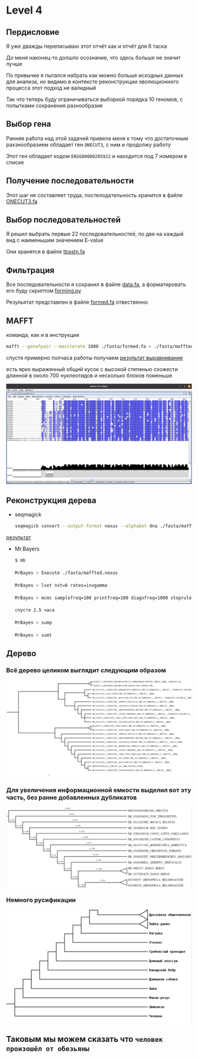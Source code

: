 # Level 4

## Пердисловие
Я уже дважды переписываю этот отчёт как и отчёт для 6 таска

До меня наконец-то долшло осознание, что здесь больше не значит лучше

По привычке я пытался набрать как можно больше исходных данных для анализа, но видимо в контексте реконструкции эволюционного процесса этот подход не валидный

Так что теперь буду ограничиваться выборкой порядка 10 геномов, с попытками сохранения разнообразия

## Выбор гена
Ранняя работа над этой задачей привела меня к тому что достаточным рахзнообразием обладает ген ```ONECUT3```, с ним и продолжу работу

Этот ген обладает кодом ```ENSG00000205922``` и находится под 7 номером в списке

## Получение последовательности
Этот шаг не составляет труда, постелодательность хранится в файле [ONECUT3.fa](./fasta/ONECUT3.fa)

## Выбор последовательностей
Я решил выбрать первые 22 последовательностей, по две на каждый вид с наименьшим значением E-value

Они хранятся в файле [tbastn.fa](./fasta/tbastn.fa)

## Фильтрация
Все последовательности я сохранил в файле [data.fa](./fasta/data.fa), а форматировать его буду скриптом [forming.py](./forming.py)

Резульятат представлен в файле [formed.fa](./fasta/formed.fa) отвественно

## MAFFT

команда, как и в инструкции 
```bash
mafft --genafpair --maxiterate 1000 ./fasta/formed.fa > ./fasta/maffted.fa
```

спустя примерно полчаса работы получаем [результат выравнивание](./fasta/maffted.fa)

есть ярко выраженный общий кусок с высокой степенью схожести длинной в около 700 нуклеотидов и несколько блоков поменьше

![jalview](./src/jalview.png) 
## Реконструкция дерева

- seqmagick
  
    ```bash
    seqmagick convert --output-format nexus --alphabet dna ./fasta/maffted.fa ./fasta/maffted.nexus
    ```

[результат](./fasta/maffted.nexus)

- Mr.Bayers
  
    ```bash
    $ mb

    MrBayes > Execute ./fasta/maffted.nexus
    
    MrBayes > lset nst=6 rates=invgamma

    MrBayes > mcmc samplefreq=100 printfreq=100 diagnfreq=1000 stoprule=yes stopval=0.01

    спустя 2.5 часа

    MrBayes > sump

    MrBayes > sumt
    ```

## Дерево

### Всё дерево целиком выглядит следующим образом

![tree1](./src/tree1.png)

### Для увеличения информационной емкости выделил вот эту часть, без ранне добавленных дубликатов

![tree2](./src/tree2.png)

### Немного русификации

![tree3](./src/tree3.png)

## Таковым мы можем сказать что ```человек произошёл от обезьяны```